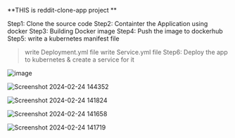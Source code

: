 **THIS is reddit-clone-app project **


Step1: Clone the source code
Step2: Containter the Application using docker
Step3: Building Docker image
Step4: Push the image to dockerhub
Step5: write a kubernetes manifest file
  > write Deployment.yml file
  > write Service.yml file
Step6: Deploy the app to kubernetes & create a service for it

![image](https://github.com/vijayalakshmi1205/reddit-clone-app/assets/144942239/f12b31bd-9cd3-4bb7-9b66-acff3cc1ab62)


![Screenshot 2024-02-24 144352](https://github.com/vijayalakshmi1205/reddit-clone-app/assets/144942239/66f927d6-b2b9-460d-a2d5-06910dfa94da)

![Screenshot 2024-02-24 141824](https://github.com/vijayalakshmi1205/reddit-clone-app/assets/144942239/51328996-b85f-4eb4-9f3f-143792820c06)


![Screenshot 2024-02-24 141658](https://github.com/vijayalakshmi1205/reddit-clone-app/assets/144942239/f2b171b7-ec6c-48e8-975e-e4ccf7454733)


![Screenshot 2024-02-24 141719](https://github.com/vijayalakshmi1205/reddit-clone-app/assets/144942239/352ba5c3-fd72-4a25-a929-41faa896a981)


 
